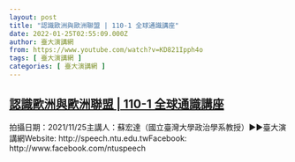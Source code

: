 ```yaml
---
layout: post
title: "認識歐洲與歐洲聯盟 | 110-1 全球通識講座"
date: 2022-01-25T02:55:09.000Z
author: 臺大演講網
from: https://www.youtube.com/watch?v=KD821Ipph4o
tags: [ 臺大演講網 ]
categories: [ 臺大演講網 ]
---
```

<!--1643079309000-->
[認識歐洲與歐洲聯盟 | 110-1 全球通識講座](https://www.youtube.com/watch?v=KD821Ipph4o)
------

<div>
拍攝日期：2021/11/25主講人：蘇宏達（國立臺灣大學政治學系教授）►►臺大演講網Website: http://speech.ntu.edu.twFacebook: http://www.facebook.com/ntuspeech
</div>
